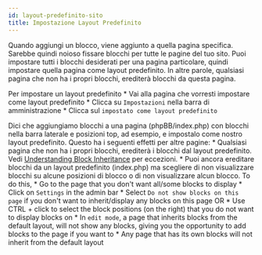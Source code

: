 ```yaml
---
id: layout-predefinito-sito
title: Impostazione Layout Predefinito
---
```


Quando aggiungi un blocco, viene aggiunto a quella pagina specifica. Sarebbe quindi noioso fissare blocchi per tutte le pagine del tuo sito. Puoi impostare tutti i blocchi desiderati per una pagina particolare, quindi impostare quella pagina come layout predefinito. In altre parole, qualsiasi pagina che non ha i propri blocchi, erediterà blocchi da questa pagina.

Per impostare un layout predefinito * Vai alla pagina che vorresti impostare come layout predefinito * Clicca su `Impostazioni` nella barra di amministrazione * Clicca sul `impostato come layout predefinito`

Dici che aggiungiamo blocchi a una pagina (phpBB/index.php) con blocchi nella barra laterale e posizioni top, ad esempio, e impostalo come nostro layout predefinito. Questo ha i seguenti effetti per altre pagine: * Qualsiasi pagina che non ha i propri blocchi, erediterà i blocchi dal layout predefinito. Vedi [Understanding Block Inheritance](./blocks-inheritance.md) per eccezioni. * Puoi ancora ereditare blocchi da un layout predefinito (index.php) ma scegliere di non visualizzare blocchi su alcune posizioni di blocco o di non visualizzare alcun blocco. To do this, * Go to the page that you don't want all/some blocks to display * Click on `Settings` in the admin bar * Select `Do not show blocks on this page` if you don't want to inherit/display any blocks on this page OR * Use CTRL + click to select the block positions (on the right) that you do not want to display blocks on * In `edit mode`, a page that inherits blocks from the default layout, will not show any blocks, giving you the opportunity to add blocks to the page if you want to * Any page that has its own blocks will not inherit from the default layout